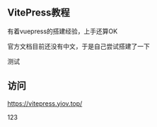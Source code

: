 ## VitePress教程

有着vuepress的搭建经验，上手还算OK

官方文档目前还没有中文，于是自己尝试搭建了一下

测试

## 访问

https://vitepress.yiov.top/

123
